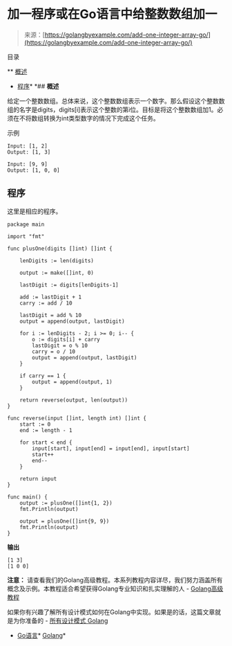 <!--yml

分类：未分类

日期：2024-10-13 06:48:24

-->

# 加一程序或在Go语言中给整数数组加一

> 来源：[https://golangbyexample.com/add-one-integer-array-go/](https://golangbyexample.com/add-one-integer-array-go/)

目录

**   [概述](#Overview "Overview")

+   [程序](#Program "Program")*  *## **概述**

给定一个整数数组。总体来说，这个整数数组表示一个数字。那么假设这个整数数组的名字是digits，digits[i]表示这个整数的第i位。目标是将这个整数数组加1。必须在不将数组转换为int类型数字的情况下完成这个任务。

示例

```
Input: [1, 2]
Output: [1, 3]

Input: [9, 9]
Output: [1, 0, 0]
```

## **程序**

这里是相应的程序。

```
package main

import "fmt"

func plusOne(digits []int) []int {

	lenDigits := len(digits)

	output := make([]int, 0)

	lastDigit := digits[lenDigits-1]

	add := lastDigit + 1
	carry := add / 10

	lastDigit = add % 10
	output = append(output, lastDigit)

	for i := lenDigits - 2; i >= 0; i-- {
		o := digits[i] + carry
		lastDigit = o % 10
		carry = o / 10
		output = append(output, lastDigit)
	}

	if carry == 1 {
		output = append(output, 1)
	}

	return reverse(output, len(output))
}

func reverse(input []int, length int) []int {
	start := 0
	end := length - 1

	for start < end {
		input[start], input[end] = input[end], input[start]
		start++
		end--
	}

	return input
}

func main() {
	output := plusOne([]int{1, 2})
	fmt.Println(output)

	output = plusOne([]int{9, 9})
	fmt.Println(output)
}
```

**输出**

```
[1 3]
[1 0 0]
```

**注意：** 请查看我们的Golang高级教程。本系列教程内容详尽，我们努力涵盖所有概念及示例。本教程适合希望获得Golang专业知识和扎实理解的人 - [Golang高级教程](https://golangbyexample.com/golang-comprehensive-tutorial/)

如果你有兴趣了解所有设计模式如何在Golang中实现。如果是的话，这篇文章就是为你准备的 - [所有设计模式 Golang](https://golangbyexample.com/all-design-patterns-golang/)

+   [Go语言](https://golangbyexample.com/tag/go/)*   [Golang](https://golangbyexample.com/tag/golang/)*
